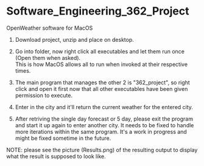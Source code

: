 # Software_Engineering_362_Project
OpenWeather software for MacOS

1) Download project, unzip and place on desktop.  

2) Go into folder, now right click all executables and let them run once (Open them when asked).  
    This is how MacOS allows all to run when invoked at their respective times.  
    
3) The main program that manages the other 2 is "362_project", so right click and open it first
    now that all other executables have been given permission to execute.
    
4) Enter in the city and it'll return the current weather for the entered city.  

5) After retriving the single day forecast or 5 day, please exit the program and start it up 
    again to enter another city.  It needs to be fixed to handle more iterations within the same 
    program.  It's a work in progress and might be fixed sometime in the future.
    
NOTE: please see the picture (Results.png) of the resulting output to display what the result is supposed to look like.  
    
